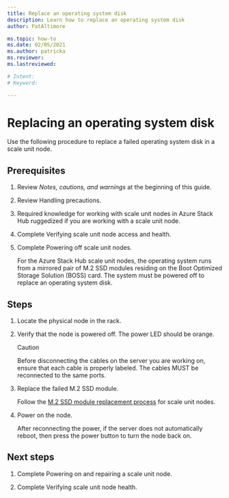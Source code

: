 ```yaml
---
title: Replace an operating system disk
description: Learn how to replace an operating system disk
author: PatAltimore

ms.topic: how-to
ms.date: 02/05/2021
ms.author: patricka
ms.reviewer: 
ms.lastreviewed: 

# Intent: 
# Keyword: 

---
```


# Replacing an operating system disk

Use the following procedure to replace a failed operating system disk
in a scale unit node.

## Prerequisites

1.  Review *Notes, cautions, and warnings* at the beginning of this guide.

2.  Review Handling precautions.

3.  Required knowledge for working with scale unit nodes in Azure Stack Hub ruggedized if you are working with a scale unit node.

4.  Complete Verifying scale unit node access and
health.

5.  Complete Powering off scale unit
    nodes.

    For the Azure Stack Hub scale unit nodes, the operating system runs from a mirrored pair of M.2 SSD modules residing on the Boot Optimized Storage Solution (BOSS) card. The system must be powered off to replace an operating system disk.
    
## Steps

1.  Locate the physical node in the rack.

2.  Verify that the node is powered off. The power LED should be orange.

    > [!CAUTION]
    > Before disconnecting the cables on the server you are working on, ensure that each cable is properly labeled. The cables MUST be reconnected to the same ports.
    
3.  Replace the failed M.2 SSD module.

    Follow the [M.2 SSD module replacement process](https://www.dell.com/support/manuals/us/en/04/poweredge-r640/per640_ism_pub/dell-emc-poweredge-r640-overview?guid=guid-f39be9ba-158c-45e3-b8b1-f07bb750d6d4)
    for scale unit nodes.
    
4.  Power on the node.

    After reconnecting the power, if the server does not automatically
    reboot, then press the power button to turn the node back on.
    
## Next steps

1.  Complete Powering on and repairing a scale unit node.

2.  Complete Verifying scale unit node health.

